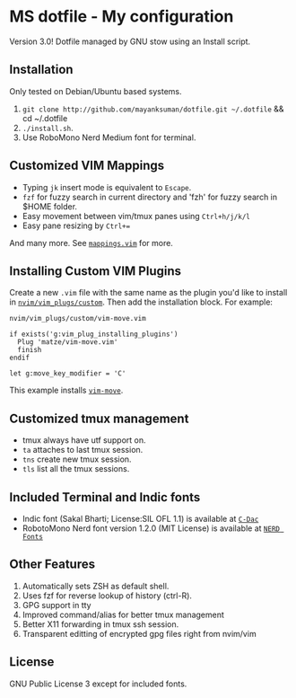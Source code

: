 # MS dotfile - My configuration

Version 3.0! Dotfile managed by GNU stow using an Install script.

## Installation

Only tested on Debian/Ubuntu based systems.

1. `git clone http://github.com/mayanksuman/dotfile.git ~/.dotfile` && cd ~/.dotfile
1. `./install.sh`.
1. Use RoboMono Nerd Medium font for terminal.

## Customized VIM Mappings

* Typing `jk` insert mode is equivalent to `Escape`.
* `fzf` for fuzzy search in current directory and 'fzh' for fuzzy search in $HOME folder.
* Easy movement between vim/tmux panes using `Ctrl+h/j/k/l`
* Easy pane resizing by `Ctrl+=`
 

And many more. See [`mappings.vim`](nvim/mappings.vim) for more.

## Installing Custom VIM Plugins

Create a new `.vim` file with the same name as the plugin you'd like to install
in [`nvim/vim_plugs/custom`](nvim/vim_plugins/custom). Then add the installation
block. For example:

`nvim/vim_plugs/custom/vim-move.vim`

```viml
if exists('g:vim_plug_installing_plugins')
  Plug 'matze/vim-move.vim'
  finish
endif

let g:move_key_modifier = 'C'
```

This example installs [`vim-move`](https://github.com/matze/vim-move).

## Customized tmux management

* tmux always have utf support on.
* `ta` attaches to last tmux session.
* `tns` create new tmux session.
* `tls` list all the tmux sessions.
 

## Included Terminal and Indic fonts

* Indic font (Sakal Bharti; License:SIL OFL 1.1) is available at [`C-Dac`](https://cdac.in/index.aspx?id=dl_sakal_bharati_font)
* RobotoMono Nerd font version 1.2.0 (MIT License) is available at [`NERD Fonts`](https://github.com/ryanoasis/nerd-fonts)

## Other Features

1. Automatically sets ZSH as default shell.
1. Uses fzf for reverse lookup of history (ctrl-R).
1. GPG support in tty
1. Improved command/alias for better tmux management
1. Better X11 forwarding in tmux ssh session.
1. Transparent editting of encrypted gpg files right from nvim/vim

## License

GNU Public License 3 except for included fonts.

